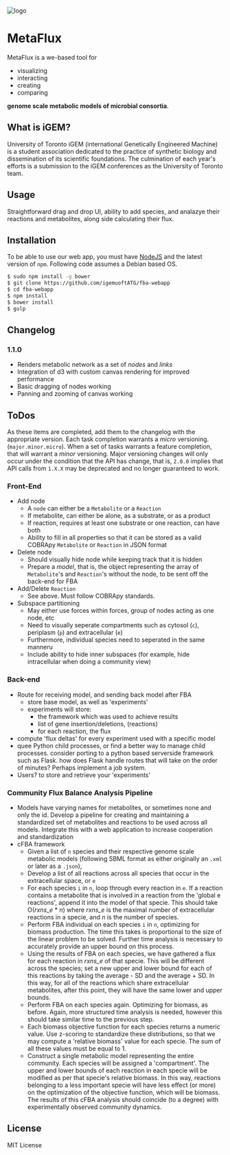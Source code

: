 ![logo](http://45.55.193.224/logo_grey.png)

# MetaFlux

MetaFlux is a we-based tool for

* visualizing
* interacting
* creating
* comparing

**genome scale metabolic models of microbial consortia**.

## What is iGEM?

University of Toronto iGEM (international Genetically Engineered Machine) is a
student association dedicated to the practice of synthetic biology and
dissemination of its scientific foundations. The culmination of each year's
efforts is a submission to the iGEM conferences as the University of Toronto
team.

## Usage

Straightforward drag and drop UI, ability to add species, and analazye
their reactions and metabolites, along side calculating their flux.

## Installation

To be able to use our web app, you must have [NodeJS](https://nodejs.org/) and
the latest version of `npm`. Following code assumes a Debian based OS.

```bash
$ sudo npm install -g bower
$ git clone https://github.com/igemuoftATG/fba-webapp
$ cd fba-webapp
$ npm install
$ bower install
$ gulp
```

## Changelog

### 1.1.0

* Renders metabolic network as a set of *nodes* and *links*
* Integration of d3 with custom canvas rendering for improved performance
* Basic dragging of nodes working
* Panning and zooming of canvas working

## ToDos

As these items are completed, add them to the changelog with the appropriate
version. Each task completion warrants a *micro* versioning.
(`major.minor.micro`). When a set of tasks warrants a feature completion, that will warrant a *minor* versioning. Major versioning changes will only occur under the condition that the API has change, that is, `2.0.0` implies that API calls from `1.X.X` may be deprecated and no longer guaranteed to work.

### Front-End

* Add node
    * A `node` can either be a `Metabolite` or a `Reaction`
    * If metabolite, can either be alone, as a substrate, or as a product
    * If reaction, requires at least one substrate or one reaction, can have both
    * Ability to fill in all properties so that it can be stored as a valid COBRApy `Metabolite` or `Reaction` in JSON format
* Delete node
    * Should visually hide node while keeping track that it is hidden
    * Prepare a *model*, that is, the object representing the array of `Metabolite`'s and `Reaction`'s without the node, to be sent off the back-end for FBA
* Add/Delete `Reaction`
    * See above. Must follow COBRApy standards.
* Subspace partitioning
    * May either use forces within forces, group of nodes acting as one node, etc
    * Need to visually seperate compartments such as cytosol (`c`), periplasm (`p`) and extracellular (`e`)
    * Furthermore, individual species need to seperated in the same manneru
    * Include ability to hide inner subspaces (for example, hide intracellular when doing a community view)


### Back-end

* Route for receiving model, and sending back model after FBA
    * store base model, as well as 'experiments'
    * experiments will store:
        * the framework which was used to achieve results
        * list of gene insertion/deletions, (reactions)
        * for each reaction, the flux
* compute 'flux deltas' for every experiment used with a specific model
* quee Python child processes, or find a better way to manage child processes. consider porting to a python based serverside framework such as Flask. how does Flask handle routes that will take on the order of minutes? Perhaps implement a job system.
* Users? to store and retrieve your 'experiments'

### Community Flux Balance Analysis Pipeline

* Models have varying names for metabolites, or sometimes none and only the id. Develop a pipeline for creating and maintaining a standardized set of metabolites and reactions to be used across all models. Integrate this with a web application to increase cooperation and standardization
* cFBA framework
    * Given a list of `n` species and their respective genome scale metabolic models (following SBML format as either originally an `.xml` or later as a `.json`),
    * Develop a list of all reactions across all species that occur in the extracellular space, or `e`
    * For each species `i` in `n`, loop through every reaction in `e`. If a reaction contains a metabolite that is involved in a reaction from the 'global e reactions', append it into the model of that specie. This should take O(*rxns_e* \* *n*) where *rxns_e* is the maximal number of extracellular reactions in a specie, and *n* is the number of species.
    * Perform FBA individual on each species `i` in `n`, optimizing for biomass production. The time this takes is proportional to the size of the linear problem to be solved. Further time analysis is necessary to accurately provide an upper bound on this process.
    * Using the results of FBA on each species, we have gathered a flux for each reaction in *rxns_e* of that specie. This will be different across the species; set a new upper and lower bound for each of this reactions by taking the average - SD and the average + SD. In this way, for all of the reactions which share extracellular metabolites, after this point, they will have the same lower and upper bounds.
    * Perform FBA on each species again. Optimizing for biomass, as before. Again, more structured time analysis is needed, however this should take similar time to the previous step.
    * Each biomass objective function for each species returns a numeric value. Use z-scoring to standardize these distributions, so that we may compute a 'relative biomass' value for each specie. The sum of all these values must be equal to 1.
    * Construct a single metabolic model representing the entire community. Each species will be assigned a 'compartment'. The upper and lower bounds of each reaction in each specie will be modified as per that specie's relative biomass. In this way, reactions belonging to a less important specie will have less effect (or more) on the optimization of the objective function, which will be biomass. The results of this cFBA analysis should coincide (to a degree) with experimentally observed community dynamics.


## License
MIT License
